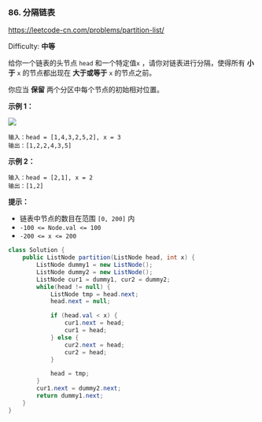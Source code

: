 ### 86. 分隔链表

https://leetcode-cn.com/problems/partition-list/

Difficulty: **中等**


给你一个链表的头节点 `head` 和一个特定值`x` ，请你对链表进行分隔，使得所有 **小于** `x` 的节点都出现在 **大于或等于** `x` 的节点之前。

你应当 **保留** 两个分区中每个节点的初始相对位置。

**示例 1：**

![](https://assets.leetcode.com/uploads/2021/01/04/partition.jpg)

```
输入：head = [1,4,3,2,5,2], x = 3
输出：[1,2,2,4,3,5]
```

**示例 2：**

```
输入：head = [2,1], x = 2
输出：[1,2]
```

**提示：**

*   链表中节点的数目在范围 `[0, 200]` 内
*   `-100 <= Node.val <= 100`
*   `-200 <= x <= 200`


```java
class Solution {
    public ListNode partition(ListNode head, int x) {
        ListNode dummy1 = new ListNode();
        ListNode dummy2 = new ListNode();
        ListNode cur1 = dummy1, cur2 = dummy2;
        while(head != null) {
            ListNode tmp = head.next;
            head.next = null;

            if (head.val < x) {
                cur1.next = head;
                cur1 = head;
            } else {
                cur2.next = head;
                cur2 = head;
            }

            head = tmp;
        }
        cur1.next = dummy2.next;
        return dummy1.next;
    }
}
```